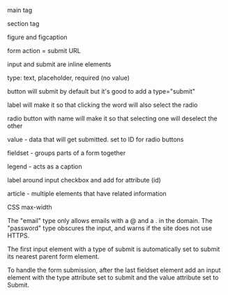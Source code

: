 main tag

section tag

figure and figcaption

form action = submit URL

input and submit are inline elements

type: text, placeholder, required (no value)

button will submit by default but it's good to add a type="submit"

label will make it so that clicking the word will also select the radio

radio button with name will make it so that selecting one will deselect the other

value - data that will get submitted. set to ID for radio buttons

fieldset - groups parts of a form together

legend - acts as a caption

label around input checkbox and add for attribute (id)

article - multiple elements that have related information


CSS
max-width


The "email" type only allows emails with a @ and a . in the domain. The "password" type obscures the input, and warns if the site does not use HTTPS.

The first input element with a type of submit is automatically set to submit its nearest parent form element.

To handle the form submission, after the last fieldset element add an input element with the type attribute set to submit and the value attribute set to Submit.
